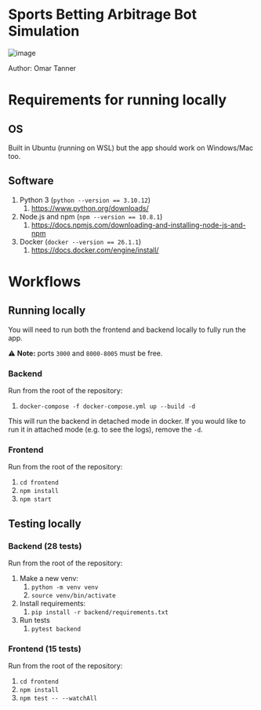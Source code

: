 # Sports Betting Arbitrage Bot Simulation

![image](https://github.com/user-attachments/assets/e20f4127-7fe3-4fee-acb8-192214cb79cb)

Author: Omar Tanner

# Requirements for running locally

## OS

Built in Ubuntu (running on WSL) but the app should work on Windows/Mac too.

## Software

1. Python 3 (`python --version == 3.10.12`)
    1. https://www.python.org/downloads/
1. Node.js and npm  (`npm --version == 10.8.1`)
    1. https://docs.npmjs.com/downloading-and-installing-node-js-and-npm
1. Docker (`docker --version == 26.1.1`)
    1. https://docs.docker.com/engine/install/


# Workflows

## Running locally

You will need to run both the frontend and backend locally to fully run the app.

⚠️ **Note:** ports `3000` and `8000-8005` must be free.

### Backend

Run from the root of the repository:

1. `docker-compose -f docker-compose.yml up --build -d`

This will run the backend in detached mode in docker. If you would like to run it in attached mode (e.g. to see the logs), remove the `-d`.

### Frontend

Run from the root of the repository:

1. `cd frontend`
1. `npm install`
1. `npm start`

## Testing locally

### Backend (28 tests)

Run from the root of the repository:

1. Make a new venv:
    1. `python -m venv venv`
    1. `source venv/bin/activate`
1. Install requirements:
    1. `pip install -r backend/requirements.txt`
1. Run tests
    1. `pytest backend`

### Frontend (15 tests)

Run from the root of the repository:

1. `cd frontend`
1. `npm install`
1. `npm test -- --watchAll`
